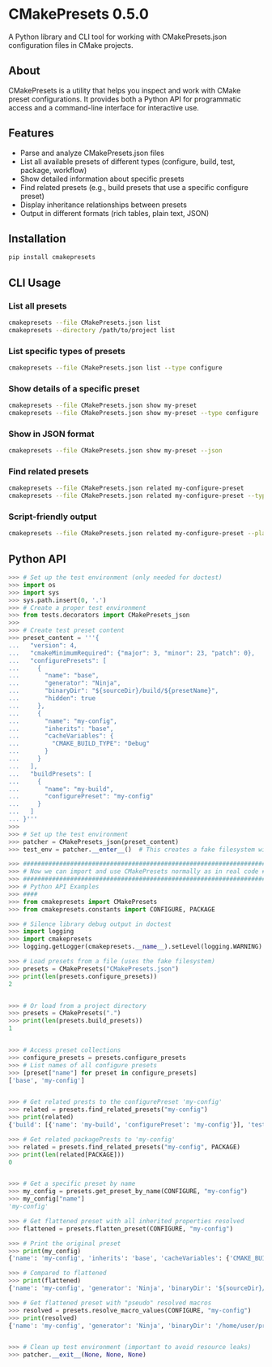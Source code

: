 [//]: # (x-release-please-start-version)
# CMakePresets 0.5.0
[//]: # (x-release-please-end)


A Python library and CLI tool for working with CMakePresets.json configuration files in CMake projects.

## About

CMakePresets is a utility that helps you inspect and work with CMake preset configurations. It provides both a Python API for programmatic access and a command-line interface for interactive use.

## Features

- Parse and analyze CMakePresets.json files
- List all available presets of different types (configure, build, test, package, workflow)
- Show detailed information about specific presets
- Find related presets (e.g., build presets that use a specific configure preset)
- Display inheritance relationships between presets
- Output in different formats (rich tables, plain text, JSON)

## Installation

```bash
pip install cmakepresets
```

## CLI Usage

### List all presets

```bash
cmakepresets --file CMakePresets.json list
cmakepresets --directory /path/to/project list
```

### List specific types of presets

```bash
cmakepresets --file CMakePresets.json list --type configure
```

### Show details of a specific preset

```bash
cmakepresets --file CMakePresets.json show my-preset
cmakepresets --file CMakePresets.json show my-preset --type configure
```

### Show in JSON format

```bash
cmakepresets --file CMakePresets.json show my-preset --json
```

### Find related presets

```bash
cmakepresets --file CMakePresets.json related my-configure-preset
cmakepresets --file CMakePresets.json related my-configure-preset --type build
```

### Script-friendly output

```bash
cmakepresets --file CMakePresets.json related my-configure-preset --plain
```

## Python API

```python
>>> # Set up the test environment (only needed for doctest)
>>> import os
>>> import sys
>>> sys.path.insert(0, '.')
>>> # Create a proper test environment
>>> from tests.decorators import CMakePresets_json
>>>
>>> # Create test preset content
>>> preset_content = '''{
...   "version": 4,
...   "cmakeMinimumRequired": {"major": 3, "minor": 23, "patch": 0},
...   "configurePresets": [
...     {
...       "name": "base",
...       "generator": "Ninja",
...       "binaryDir": "${sourceDir}/build/${presetName}",
...       "hidden": true
...     },
...     {
...       "name": "my-config",
...       "inherits": "base",
...       "cacheVariables": {
...         "CMAKE_BUILD_TYPE": "Debug"
...       }
...     }
...   ],
...   "buildPresets": [
...     {
...       "name": "my-build",
...       "configurePreset": "my-config"
...     }
...   ]
... }'''
>>>
>>> # Set up the test environment
>>> patcher = CMakePresets_json(preset_content)
>>> test_env = patcher.__enter__()  # This creates a fake filesystem with CMakePresets.json

>>> ###################################################################
>>> # Now we can import and use CMakePresets normally as in real code #
>>> ###################################################################
>>> # Python API Examples
>>> ####
>>> from cmakepresets import CMakePresets
>>> from cmakepresets.constants import CONFIGURE, PACKAGE

>>> # Silence library debug output in doctest
>>> import logging
>>> import cmakepresets
>>> logging.getLogger(cmakepresets.__name__).setLevel(logging.WARNING)

>>> # Load presets from a file (uses the fake filesystem)
>>> presets = CMakePresets("CMakePresets.json")
>>> print(len(presets.configure_presets))
2


>>> # Or load from a project directory
>>> presets = CMakePresets(".")
>>> print(len(presets.build_presets))
1


>>> # Access preset collections
>>> configure_presets = presets.configure_presets
>>> # List names of all configure presets
>>> [preset["name"] for preset in configure_presets]
['base', 'my-config']


>>> # Get related prests to the configurePreset 'my-config'
>>> related = presets.find_related_presets("my-config")
>>> print(related)
{'build': [{'name': 'my-build', 'configurePreset': 'my-config'}], 'test': [], 'package': []}

>>> # Get related packagePrests to 'my-config'
>>> related = presets.find_related_presets("my-config", PACKAGE)
>>> print(len(related[PACKAGE]))
0


>>> # Get a specific preset by name
>>> my_config = presets.get_preset_by_name(CONFIGURE, "my-config")
>>> my_config["name"]
'my-config'

>>> # Get flattened preset with all inherited properties resolved
>>> flattened = presets.flatten_preset(CONFIGURE, "my-config")

>>> # Print the original preset
>>> print(my_config)
{'name': 'my-config', 'inherits': 'base', 'cacheVariables': {'CMAKE_BUILD_TYPE': 'Debug'}}

>>> # Compared to flattened
>>> print(flattened)
{'name': 'my-config', 'generator': 'Ninja', 'binaryDir': '${sourceDir}/build/${presetName}', 'cacheVariables': {'CMAKE_BUILD_TYPE': 'Debug'}}

>>> # Get flattened preset with "pseudo" resolved macros
>>> resolved = presets.resolve_macro_values(CONFIGURE, "my-config")
>>> print(resolved)
{'name': 'my-config', 'generator': 'Ninja', 'binaryDir': '/home/user/project/build/my-config', 'cacheVariables': {'CMAKE_BUILD_TYPE': 'Debug'}}


>>> # Clean up test environment (important to avoid resource leaks)
>>> patcher.__exit__(None, None, None)

```
